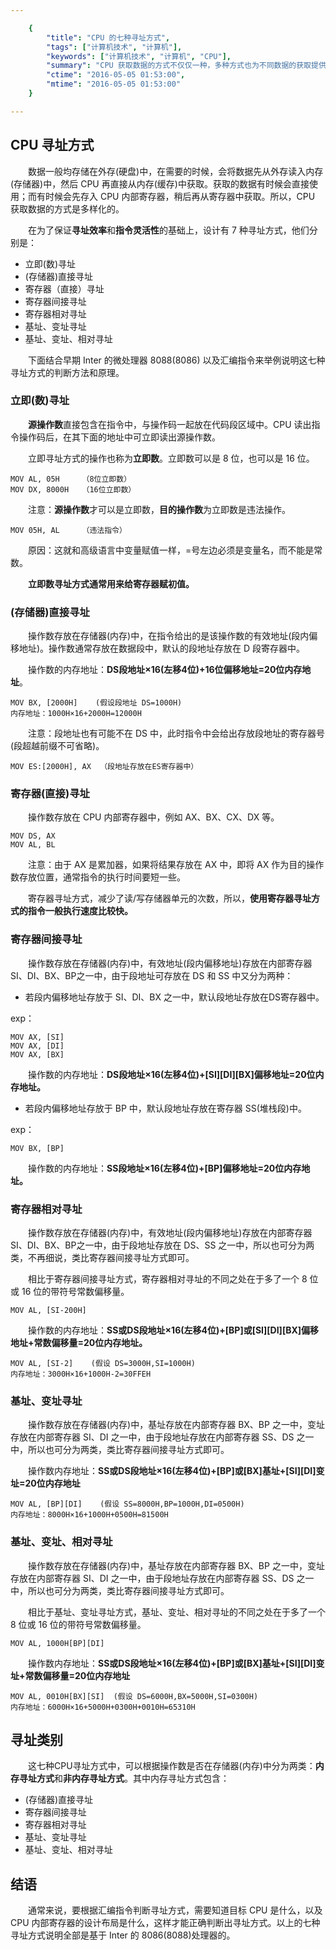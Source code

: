 ```yaml
---

    {
		"title": "CPU 的七种寻址方式",
		"tags": ["计算机技术", "计算机"],
        "keywords": ["计算机技术", "计算机", "CPU"],
        "summary": "CPU 获取数据的方式不仅仅一种，多种方式也为不同数据的获取提供了不同的效率考量，保证了寻址效率与指令的灵活性。",
        "ctime": "2016-05-05 01:53:00",
        "mtime": "2016-05-05 01:53:00"
    }

---
```


## CPU 寻址方式

　　数据一般均存储在外存(硬盘)中，在需要的时候，会将数据先从外存读入内存(存储器)中，然后 CPU 再直接从内存(缓存)中获取。获取的数据有时候会直接使用；而有时候会先存入 CPU 内部寄存器，稍后再从寄存器中获取。所以，CPU 获取数据的方式是多样化的。

　　在为了保证**寻址效率**和**指令灵活性**的基础上，设计有 7 种寻址方式，他们分别是：

- 立即(数)寻址
- (存储器)直接寻址
- 寄存器（直接）寻址
- 寄存器间接寻址
- 寄存器相对寻址
- 基址、变址寻址
- 基址、变址、相对寻址

　　下面结合早期 Inter 的微处理器 8088(8086) 以及汇编指令来举例说明这七种寻址方式的判断方法和原理。

### 立即(数)寻址

　　**源操作数**直接包含在指令中，与操作码一起放在代码段区域中。CPU 读出指令操作码后，在其下面的地址中可立即读出源操作数。

　　立即寻址方式的操作也称为**立即数**。立即数可以是 8 位，也可以是 16 位。

	MOV AL, 05H     （8位立即数）
	MOV DX, 8000H   （16位立即数）

　　注意：**源操作数**才可以是立即数，**目的操作数**为立即数是违法操作。

	MOV 05H, AL     （违法指令）

　　原因：这就和高级语言中变量赋值一样，=号左边必须是变量名，而不能是常数。

　　**立即数寻址方式通常用来给寄存器赋初值。**

### (存储器)直接寻址

　　操作数存放在存储器(内存)中，在指令给出的是该操作数的有效地址(段内偏移地址)。操作数通常存放在数据段中，默认的段地址存放在 D 段寄存器中。

　　操作数的内存地址：**DS段地址×16(左移4位)+16位偏移地址=20位内存地址**。

	MOV BX, [2000H]    (假设段地址 DS=1000H)
	内存地址：1000H×16+2000H=12000H

　　注意：段地址也有可能不在 DS 中，此时指令中会给出存放段地址的寄存器号(段超越前缀不可省略)。

	MOV ES:[2000H], AX  （段地址存放在ES寄存器中）

### 寄存器(直接)寻址

　　操作数存放在 CPU 内部寄存器中，例如 AX、BX、CX、DX 等。

	MOV DS, AX
	MOV AL, BL

　　注意：由于 AX 是累加器，如果将结果存放在 AX 中，即将 AX 作为目的操作数存放位置，通常指令的执行时间要短一些。

　　寄存器寻址方式，减少了读/写存储器单元的次数，所以，**使用寄存器寻址方式的指令一般执行速度比较快。**

### 寄存器间接寻址

　　操作数存放在存储器(内存)中，有效地址(段内偏移地址)存放在内部寄存器 SI、DI、BX、BP之一中，由于段地址可存放在 DS 和 SS 中又分为两种：

- 若段内偏移地址存放于 SI、DI、BX 之一中，默认段地址存放在DS寄存器中。

exp：

	MOV AX, [SI]
	MOV AX, [DI]
	MOV AX, [BX]

　　操作数的内存地址：**DS段地址×16(左移4位)+[SI][DI][BX]偏移地址=20位内存地址。**

- 若段内偏移地址存放于 BP 中，默认段地址存放在寄存器 SS(堆栈段)中。

exp：

	MOV BX, [BP]

　　操作数的内存地址：**SS段地址×16(左移4位)+[BP]偏移地址=20位内存地址。**

### 寄存器相对寻址

　　操作数存放在存储器(内存)中，有效地址(段内偏移地址)存放在内部寄存器 SI、DI、BX、BP之一中，由于段地址存放在 DS、SS 之一中，所以也可分为两类，不再细说，类比寄存器间接寻址方式即可。

　　相比于寄存器间接寻址方式，寄存器相对寻址的不同之处在于多了一个 8 位或 16 位的带符号常数偏移量。

	MOV AL, [SI-200H]

　　操作数的内存地址：**SS或DS段地址×16(左移4位)+[BP]或[SI][DI][BX]偏移地址+常数偏移量=20位内存地址。**

	MOV AL, [SI-2]    (假设 DS=3000H,SI=1000H)
	内存地址：3000H×16+1000H-2=30FFEH

### 基址、变址寻址

　　操作数存放在存储器(内存)中，基址存放在内部寄存器 BX、BP 之一中，变址存放在内部寄存器 SI、DI 之一中，由于段地址存放在内部寄存器 SS、DS 之一中，所以也可分为两类，类比寄存器间接寻址方式即可。

　　操作数内存地址：**SS或DS段地址×16(左移4位)+[BP]或[BX]基址+[SI][DI]变址=20位内存地址**

	MOV AL, [BP][DI]    (假设 SS=8000H,BP=1000H,DI=0500H)
	内存地址：8000H×16+1000H+0500H=81500H

### 基址、变址、相对寻址

　　操作数存放在存储器(内存)中，基址存放在内部寄存器 BX、BP 之一中，变址存放在内部寄存器 SI、DI 之一中，由于段地址存放在内部寄存器 SS、DS 之一中，所以也可分为两类，类比寄存器间接寻址方式即可。

　　相比于基址、变址寻址方式，基址、变址、相对寻址的不同之处在于多了一个 8 位或 16 位的带符号常数偏移量。

	MOV AL, 1000H[BP][DI]

　　操作数内存地址：**SS或DS段地址×16(左移4位)+[BP]或[BX]基址+[SI][DI]变址+常数偏移量=20位内存地址**

	MOV AL, 0010H[BX][SI]  (假设 DS=6000H,BX=5000H,SI=0300H)
	内存地址：6000H×16+5000H+0300H+0010H=65310H

## 寻址类别

　　这七种CPU寻址方式中，可以根据操作数是否在存储器(内存)中分为两类：**内存寻址方式**和**非内存寻址方式**。其中内存寻址方式包含：

- (存储器)直接寻址
- 寄存器间接寻址
- 寄存器相对寻址
- 基址、变址寻址
- 基址、变址、相对寻址

## 结语

　　通常来说，要根据汇编指令判断寻址方式，需要知道目标 CPU 是什么，以及 CPU 内部寄存器的设计布局是什么，这样才能正确判断出寻址方式。以上的七种寻址方式说明全部是基于 Inter 的 8086(8088)处理器的。